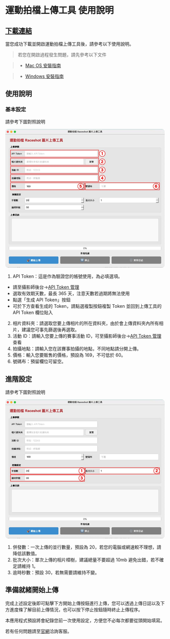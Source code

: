 # 運動拍檔上傳工具 使用說明

## [下載連結](https://github.com/raceshot/uploader/releases)

當您成功下載並開啟運動拍檔上傳工具後，請參考以下使用說明。

> 若您在開啟過程發生問題，請先參考以下文件

> * [Mac OS 安裝指南](https://github.com/raceshot/uploader/blob/main/installation_instructions/mac_install_guide.md)

> * [Windows 安裝指南](https://github.com/raceshot/uploader/blob/main/installation_instructions/windows_install_guide.md)

## 使用說明

### 基本設定

請參考下圖對照說明

![image](/how_to_use/image/01.jpg)

1. API Token：這是作為驗證您的帳號使用，為必填選項。
 * 請至攝影師後台->[API Token 管理](https://raceshot.app/photographer/api-token)
 * 選取有效期天數，最長 365 天，注意天數若過期將無法使用
 * 點選「生成 API Token」按鈕
 * 可於下方查看生成的 Token，請點選複製按鈕複製 Token 並回到上傳工具的 API Token 欄位貼入
2. 相片資料夾：請選取您要上傳相片的所在資料夾，由於會上傳資料夾內所有相片，建議您可事先篩選後再選取。
3. 活動 ID：請輸入您要上傳的賽事活動 ID，可至攝影師後台->[API Token 管理](https://raceshot.app/photographer/api-token)查看
4. 拍攝地點：請輸入您在該賽事拍攝的地點，不同地點請分開上傳。
5. 價格：輸入您要販售的價格，預設為 169，不可低於 60。
6. 號碼布：預留欄位可留空。

## 進階設定

請參考下圖對照說明

![image](/how_to_use/image/02.jpg)

1. 併發數：一次上傳的並行數量，預設為 20，若您的電腦或網速較不理想，請降低該數值。
2. 批次大小：單次上傳的相片樟樹，建議總量不要超過 10mb 避免出錯，若不確定請維持 1。
3. 逾時秒數：預設 30，若無需要請維持不變。

## 準備就緒開始上傳

完成上述設定後即可點擊下方開始上傳按鈕進行上傳，您可以透過上傳日誌以及下方進度條了解目前上傳情況，也可以按下停止按鈕隨時終止上傳程序。

本應用程式預設將會紀錄您前一次使用設定，方便您不必每次都要從頭開始填寫。

若有任何問題請至[官網](https://raceshot.app)洽詢客服。